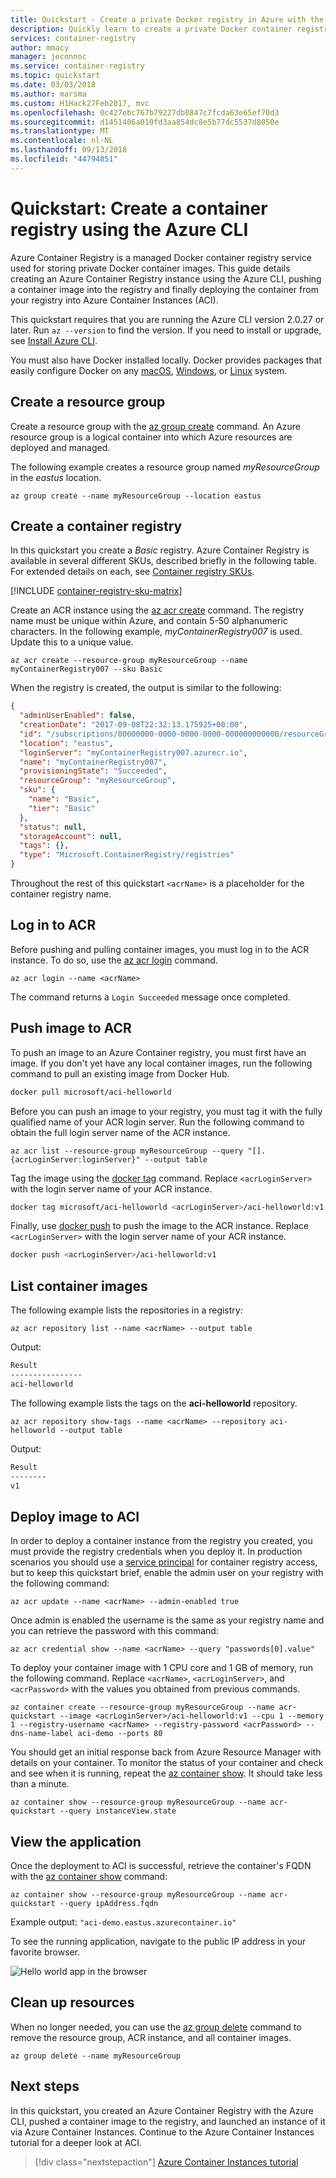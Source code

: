 ```yaml
---
title: Quickstart - Create a private Docker registry in Azure with the Azure CLI
description: Quickly learn to create a private Docker container registry with the Azure CLI.
services: container-registry
author: mmacy
manager: jeconnoc
ms.service: container-registry
ms.topic: quickstart
ms.date: 03/03/2018
ms.author: marsma
ms.custom: H1Hack27Feb2017, mvc
ms.openlocfilehash: 0c427ebc767b79227db0847c7fcda63e65ef70d3
ms.sourcegitcommit: d1451406a010fd3aa854dc8e5b77dc5537d8050e
ms.translationtype: MT
ms.contentlocale: nl-NL
ms.lasthandoff: 09/13/2018
ms.locfileid: "44794851"
---
```

# <a name="quickstart-create-a-container-registry-using-the-azure-cli"></a>Quickstart: Create a container registry using the Azure CLI

Azure Container Registry is a managed Docker container registry service used for storing private Docker container images. This guide details creating an Azure Container Registry instance using the Azure CLI, pushing a container image into the registry and finally deploying the container from your registry into Azure Container Instances (ACI).

This quickstart requires that you are running the Azure CLI version 2.0.27 or later. Run `az --version` to find the version. If you need to install or upgrade, see [Install Azure CLI][azure-cli].

You must also have Docker installed locally. Docker provides packages that easily configure Docker on any [macOS][docker-mac], [Windows][docker-windows], or [Linux][docker-linux] system.

## <a name="create-a-resource-group"></a>Create a resource group

Create a resource group with the [az group create][az-group-create] command. An Azure resource group is a logical container into which Azure resources are deployed and managed.

The following example creates a resource group named *myResourceGroup* in the *eastus* location.

```azurecli
az group create --name myResourceGroup --location eastus
```

## <a name="create-a-container-registry"></a>Create a container registry

In this quickstart you create a *Basic* registry. Azure Container Registry is available in several different SKUs, described briefly in the following table. For extended details on each, see [Container registry SKUs][container-registry-skus].

[!INCLUDE [container-registry-sku-matrix](../../includes/container-registry-sku-matrix.md)]

Create an ACR instance using the [az acr create][az-acr-create] command. The registry name must be unique within Azure, and contain 5-50 alphanumeric characters. In the following example, *myContainerRegistry007* is used. Update this to a unique value.

```azurecli
az acr create --resource-group myResourceGroup --name myContainerRegistry007 --sku Basic
```

When the registry is created, the output is similar to the following:

```json
{
  "adminUserEnabled": false,
  "creationDate": "2017-09-08T22:32:13.175925+00:00",
  "id": "/subscriptions/00000000-0000-0000-0000-000000000000/resourceGroups/myResourceGroup/providers/Microsoft.ContainerRegistry/registries/myContainerRegistry007",
  "location": "eastus",
  "loginServer": "myContainerRegistry007.azurecr.io",
  "name": "myContainerRegistry007",
  "provisioningState": "Succeeded",
  "resourceGroup": "myResourceGroup",
  "sku": {
    "name": "Basic",
    "tier": "Basic"
  },
  "status": null,
  "storageAccount": null,
  "tags": {},
  "type": "Microsoft.ContainerRegistry/registries"
}
```

Throughout the rest of this quickstart `<acrName>` is a placeholder for the container registry name.

## <a name="log-in-to-acr"></a>Log in to ACR

Before pushing and pulling container images, you must log in to the ACR instance. To do so, use the [az acr login][az-acr-login] command.

```azurecli
az acr login --name <acrName>
```

The command returns a `Login Succeeded` message once completed.

## <a name="push-image-to-acr"></a>Push image to ACR

To push an image to an Azure Container registry, you must first have an image. If you don't yet have any local container images, run the following command to pull an existing image from Docker Hub.

```bash
docker pull microsoft/aci-helloworld
```

Before you can push an image to your registry, you must tag it with the fully qualified name of your ACR login server. Run the following command to obtain the full login server name of the ACR instance.

```azurecli
az acr list --resource-group myResourceGroup --query "[].{acrLoginServer:loginServer}" --output table
```

Tag the image using the [docker tag][docker-tag] command. Replace `<acrLoginServer>` with the login server name of your ACR instance.

```bash
docker tag microsoft/aci-helloworld <acrLoginServer>/aci-helloworld:v1
```

Finally, use [docker push][docker-push] to push the image to the ACR instance. Replace `<acrLoginServer>` with the login server name of your ACR instance.

```bash
docker push <acrLoginServer>/aci-helloworld:v1
```

## <a name="list-container-images"></a>List container images

The following example lists the repositories in a registry:

```azurecli
az acr repository list --name <acrName> --output table
```

Output:

```bash
Result
----------------
aci-helloworld
```

The following example lists the tags on the **aci-helloworld** repository.

```azurecli
az acr repository show-tags --name <acrName> --repository aci-helloworld --output table
```

Output:

```bash
Result
--------
v1
```

## <a name="deploy-image-to-aci"></a>Deploy image to ACI

In order to deploy a container instance from the registry you created, you must provide the registry credentials when you deploy it. In production scenarios you should use a [service principal][container-registry-auth-aci] for container registry access, but to keep this quickstart brief, enable the admin user on your registry with the following command:

```azurecli
az acr update --name <acrName> --admin-enabled true
```

Once admin is enabled the username is the same as your registry name and you can retrieve the password with this command:

```azurecli
az acr credential show --name <acrName> --query "passwords[0].value"
```

To deploy your container image with 1 CPU core and 1 GB of memory, run the following command. Replace `<acrName>`, `<acrLoginServer>`, and `<acrPassword>` with the values you obtained from previous commands.

```azurecli
az container create --resource-group myResourceGroup --name acr-quickstart --image <acrLoginServer>/aci-helloworld:v1 --cpu 1 --memory 1 --registry-username <acrName> --registry-password <acrPassword> --dns-name-label aci-demo --ports 80
```

You should get an initial response back from Azure Resource Manager with details on your container. To monitor the status of your container and check and see when it is running, repeat the [az container show][az-container-show]. It should take less than a minute.

```azurecli
az container show --resource-group myResourceGroup --name acr-quickstart --query instanceView.state
```

## <a name="view-the-application"></a>View the application

Once the deployment to ACI is successful, retrieve the container's FQDN with the [az container show][az-container-show] command:

```azurecli
az container show --resource-group myResourceGroup --name acr-quickstart --query ipAddress.fqdn
```

Example output: `"aci-demo.eastus.azurecontainer.io"`

To see the running application, navigate to the public IP address in your favorite browser.

![Hello world app in the browser][aci-app-browser]

## <a name="clean-up-resources"></a>Clean up resources

When no longer needed, you can use the [az group delete][az-group-delete] command to remove the resource group, ACR instance, and all container images.

```azurecli
az group delete --name myResourceGroup
```

## <a name="next-steps"></a>Next steps

In this quickstart, you created an Azure Container Registry with the Azure CLI, pushed a container image to the registry, and launched an instance of it via Azure Container Instances. Continue to the Azure Container Instances tutorial for a deeper look at ACI.

> [!div class="nextstepaction"]
> [Azure Container Instances tutorial][container-instances-tutorial-prepare-app]

<!-- IMAGES> -->
[aci-app-browser]: ../container-instances/media/container-instances-quickstart/aci-app-browser.png


<!-- LINKS - external -->
[docker-linux]: https://docs.docker.com/engine/installation/#supported-platforms
[docker-login]: https://docs.docker.com/engine/reference/commandline/login/
[docker-mac]: https://docs.docker.com/docker-for-mac/
[docker-push]: https://docs.docker.com/engine/reference/commandline/push/
[docker-tag]: https://docs.docker.com/engine/reference/commandline/tag/
[docker-windows]: https://docs.docker.com/docker-for-windows/

<!-- LINKS - internal -->
[az-acr-create]: /cli/azure/acr#az-acr-create
[az-acr-login]: /cli/azure/acr#az-acr-login
[az-group-create]: /cli/azure/group#az-group-create
[az-group-delete]: /cli/azure/group#az-group-delete
[azure-cli]: /cli/azure/install-azure-cli
[az-container-show]: /cli/azure/container#az-container-show
[container-instances-tutorial-prepare-app]: ../container-instances/container-instances-tutorial-prepare-app.md
[container-registry-skus]: container-registry-skus.md
[container-registry-auth-aci]: container-registry-auth-aci.md

